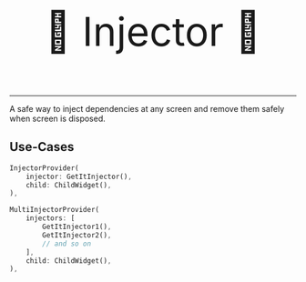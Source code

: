 <p align="center" style="font-size: 5em;">
🚀 Injector 🚀
</p>

---

A safe way to inject dependencies at any screen and remove them safely when screen is disposed.

## Use-Cases

```dart
InjectorProvider(
    injector: GetItInjector(),
    child: ChildWidget(),
),
```
```dart
MultiInjectorProvider(
    injectors: [
        GetItInjector1(),
        GetItInjector2(),
        // and so on
    ],
    child: ChildWidget(),
),
```
